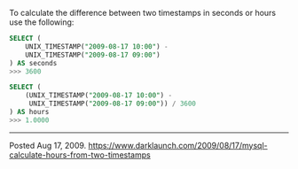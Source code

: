 To calculate the difference between two timestamps in seconds or hours use the following:
```sql
SELECT (
    UNIX_TIMESTAMP("2009-08-17 10:00") - 
    UNIX_TIMESTAMP("2009-08-17 09:00")
) AS seconds
>>> 3600
```

```sql
SELECT (
    (UNIX_TIMESTAMP("2009-08-17 10:00") -
     UNIX_TIMESTAMP("2009-08-17 09:00")) / 3600
) AS hours
>>> 1.0000
```

---

Posted Aug 17, 2009.
https://www.darklaunch.com/2009/08/17/mysql-calculate-hours-from-two-timestamps